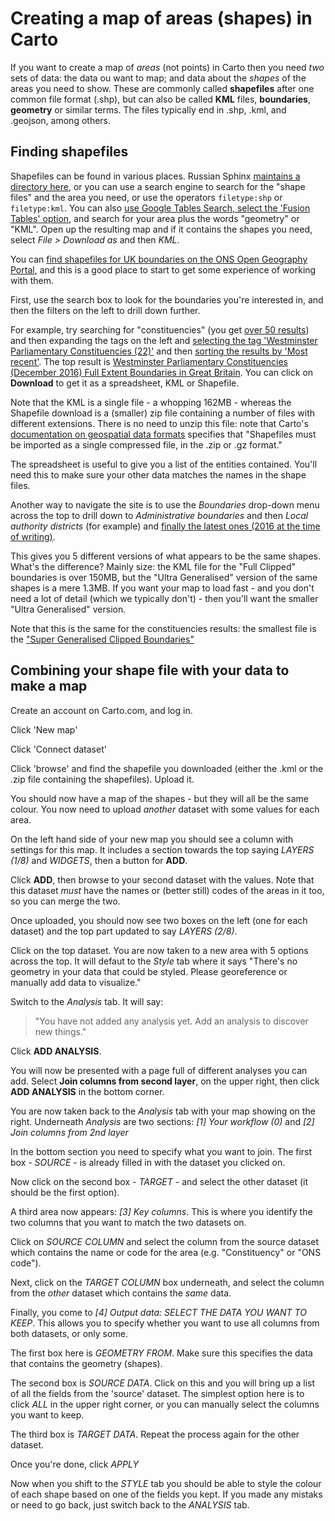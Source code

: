 # Creating a map of areas (shapes) in Carto

If you want to create a map of *areas* (not points) in Carto then you need *two* sets of data: the data ou want to map; and data about the *shapes* of the areas you need to show. These are commonly called **shapefiles** after one common file format (.shp), but can also be called **KML** files, **boundaries**, **geometry** or similar terms. The files typically end in .shp, .kml, and .geojson, among others.

## Finding shapefiles

Shapefiles can be found in various places. Russian Sphinx [maintains a directory here](https://russiansphinx.blogspot.co.uk/2014/11/shape-file-directory.html), or you can use a search engine to search for the "shape files" and the area you need, or use the operators `filetype:shp` or `filetype:kml`. You can also [use Google Tables Search, select the 'Fusion Tables' option](https://research.google.com/tables?corpus=fusion&ei=c3gJWoWeConUpAP8zISYDQ), and search for your area plus the words "geometry" or "KML". Open up the resulting map and if it contains the shapes you need, select *File > Download as* and then *KML*.

You can [find shapefiles for UK boundaries on the ONS Open Geography Portal](http://geoportal.statistics.gov.uk/datasets?q=Latest_Boundaries), and this is a good place to start to get some experience of working with them.

First,   use the search box to look for the boundaries you're interested in, and then the filters on the left to drill down further.

For example, try searching for "constituencies" (you get [over 50 results](http://geoportal.statistics.gov.uk/datasets?q=constituencies&sort=name)) and then expanding the tags on the left and [selecting the tag 'Westminster Parliamentary Constituencies (22)'](http://geoportal.statistics.gov.uk/datasets?q=constituencies&sort=name&t=westminster%20parliamentary%20constituencies) and then [sorting the results by 'Most recent'](http://geoportal.statistics.gov.uk/datasets?q=constituencies&sort=-updatedAt&t=westminster%20parliamentary%20constituencies). The top result is [Westminster Parliamentary Constituencies (December 2016) Full Extent Boundaries in Great Britain](http://geoportal.statistics.gov.uk/datasets/westminster-parliamentary-constituencies-december-2016-full-extent-boundaries-in-great-britain). You can click on **Download** to get it as a spreadsheet, KML or Shapefile.

Note that the KML is a single file - a whopping 162MB - whereas the Shapefile download is a (smaller) zip file containing a number of files with different extensions. There is no need to unzip this file: note that Carto's [documentation on geospatial data formats](https://carto.com/docs/carto-engine/import-api/importing-geospatial-data/#supported-geospatial-data-formats) specifies that "Shapefiles must be imported as a single compressed file, in the .zip or .gz format."

The spreadsheet is useful to give you a list of the entities contained. You'll need this to make sure your other data matches the names in the shape files.

Another way to navigate the site is to use the *Boundaries* drop-down menu across the top to drill down to *Administrative boundaries* and then *Local authority districts* (for example) and [finally the latest ones (2016 at the time of writing)](http://geoportal.statistics.gov.uk/datasets?q=LAD%20Boundaries%202016&sort=name).

This gives you 5 different versions of what appears to be the same shapes. What's the difference? Mainly size: the KML file for the "Full Clipped" boundaries is over 150MB, but the "Ultra Generalised" version of the same shapes is a mere 1.3MB. If you want your map to load fast - and you don't need a lot of detail (which we typically don't) - then you'll want the smaller "Ultra Generalised" version.

Note that this is the same for the constituencies results: the smallest file is the ["Super Generalised Clipped Boundaries"](http://geoportal.statistics.gov.uk/datasets/westminster-parliamentary-constituencies-december-2014-super-generalised-clipped-boundaries-in-great-britain)

## Combining your shape file with your data to make a map

Create an account on Carto.com, and log in.

Click 'New map'

Click 'Connect dataset'

Click 'browse' and find the shapefile you downloaded (either the .kml or the .zip file containing the shapefiles). Upload it.

You should now have a map of the shapes - but they will all be the same colour. You now need to upload *another* dataset with some values for each area.

On the left hand side of your new map you should see a column with settings for this map. It includes a section towards the top saying *LAYERS (1/8)* and *WIDGETS*, then a button for **ADD**.

Click **ADD**, then browse to your second dataset with the values. Note that this dataset *must* have the names or (better still) codes of the areas in it too, so you can merge the two.

Once uploaded, you should now see two boxes on the left (one for each dataset) and the top part updated to say *LAYERS (2/8)*.

Click on the top dataset. You are now taken to a new area with 5 options across the top. It will defaut to the *Style* tab where it says "There's no geometry in your data that could be styled. Please georeference or manually add data to visualize."

Switch to the *Analysis* tab. It will say:

> "You have not added any analysis yet. Add an analysis to discover new things."

Click **ADD ANALYSIS**.

You will now be presented with a page full of different analyses you can add. Select **Join columns from second layer**, on the upper right, then click **ADD ANALYSIS** in the bottom corner.

You are now taken back to the *Analysis* tab with your map showing on the right. Underneath *Analysis* are two sections: *[1] Your workflow (0)* and *[2] Join columns from 2nd layer*

In the bottom section you need to specify what you want to join. The first box - *SOURCE* - is already filled in with the dataset you clicked on.

Now click on the second box - *TARGET* - and select the other dataset (it should be the first option).

A third area now appears: *[3] Key columns*. This is where you identify the two columns that you want to match the two datasets on.

Click on *SOURCE COLUMN* and select the column from the source dataset which contains the name or code for the area (e.g. "Constituency" or "ONS code").

Next, click on the *TARGET COLUMN* box underneath, and select the column from the *other* dataset which contains the *same* data.

Finally, you come to *[4] Output data: SELECT THE DATA YOU WANT TO KEEP*. This allows you to specify whether you want to use all columns from both datasets, or only some.

The first box here is *GEOMETRY FROM*. Make sure this specifies the data that contains the geometry (shapes).

The second box is *SOURCE DATA*. Click on this and you will bring up a list of all the fields from the 'source' dataset. The simplest option here is to click *ALL* in the upper right corner, or you can manually select the columns you want to keep.

The third box is *TARGET DATA*. Repeat the process again for the other dataset.

Once you're done, click *APPLY*

Now when you shift to the *STYLE* tab you should be able to style the colour of each shape based on one of the fields you kept. If you made any mistaks or need to go back, just switch back to the *ANALYSIS* tab.
